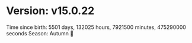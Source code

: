 # Version: v15.0.22
Time since birth: 5501 days, 132025 hours, 7921500 minutes, 475290000 seconds
Season: Autumn 🍁

